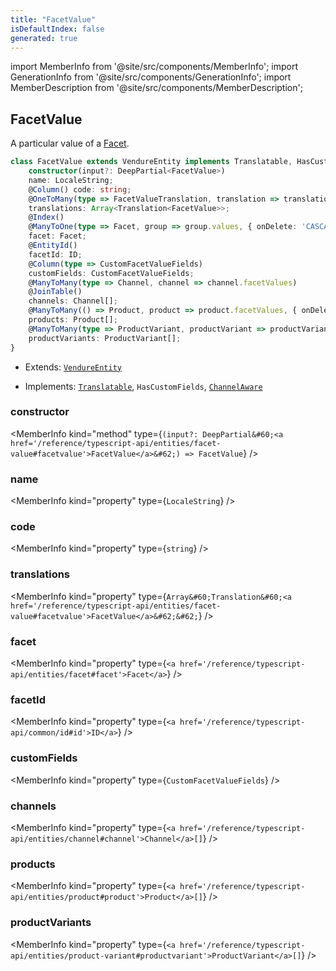 ```yaml
---
title: "FacetValue"
isDefaultIndex: false
generated: true
---
```

<!-- This file was generated from the Vendure source. Do not modify. Instead, re-run the "docs:build" script -->
import MemberInfo from '@site/src/components/MemberInfo';
import GenerationInfo from '@site/src/components/GenerationInfo';
import MemberDescription from '@site/src/components/MemberDescription';


## FacetValue

<GenerationInfo sourceFile="packages/core/src/entity/facet-value/facet-value.entity.ts" sourceLine="23" packageName="@bb-vendure/core" />

A particular value of a <a href='/reference/typescript-api/entities/facet#facet'>Facet</a>.

```ts title="Signature"
class FacetValue extends VendureEntity implements Translatable, HasCustomFields, ChannelAware {
    constructor(input?: DeepPartial<FacetValue>)
    name: LocaleString;
    @Column() code: string;
    @OneToMany(type => FacetValueTranslation, translation => translation.base, { eager: true })
    translations: Array<Translation<FacetValue>>;
    @Index()
    @ManyToOne(type => Facet, group => group.values, { onDelete: 'CASCADE' })
    facet: Facet;
    @EntityId()
    facetId: ID;
    @Column(type => CustomFacetValueFields)
    customFields: CustomFacetValueFields;
    @ManyToMany(type => Channel, channel => channel.facetValues)
    @JoinTable()
    channels: Channel[];
    @ManyToMany(() => Product, product => product.facetValues, { onDelete: 'CASCADE' })
    products: Product[];
    @ManyToMany(type => ProductVariant, productVariant => productVariant.facetValues)
    productVariants: ProductVariant[];
}
```
* Extends: <code><a href='/reference/typescript-api/entities/vendure-entity#vendureentity'>VendureEntity</a></code>


* Implements: <code><a href='/reference/typescript-api/entities/interfaces#translatable'>Translatable</a></code>, <code>HasCustomFields</code>, <code><a href='/reference/typescript-api/entities/interfaces#channelaware'>ChannelAware</a></code>



<div className="members-wrapper">

### constructor

<MemberInfo kind="method" type={`(input?: DeepPartial&#60;<a href='/reference/typescript-api/entities/facet-value#facetvalue'>FacetValue</a>&#62;) => FacetValue`}   />


### name

<MemberInfo kind="property" type={`LocaleString`}   />


### code

<MemberInfo kind="property" type={`string`}   />


### translations

<MemberInfo kind="property" type={`Array&#60;Translation&#60;<a href='/reference/typescript-api/entities/facet-value#facetvalue'>FacetValue</a>&#62;&#62;`}   />


### facet

<MemberInfo kind="property" type={`<a href='/reference/typescript-api/entities/facet#facet'>Facet</a>`}   />


### facetId

<MemberInfo kind="property" type={`<a href='/reference/typescript-api/common/id#id'>ID</a>`}   />


### customFields

<MemberInfo kind="property" type={`CustomFacetValueFields`}   />


### channels

<MemberInfo kind="property" type={`<a href='/reference/typescript-api/entities/channel#channel'>Channel</a>[]`}   />


### products

<MemberInfo kind="property" type={`<a href='/reference/typescript-api/entities/product#product'>Product</a>[]`}   />


### productVariants

<MemberInfo kind="property" type={`<a href='/reference/typescript-api/entities/product-variant#productvariant'>ProductVariant</a>[]`}   />




</div>
